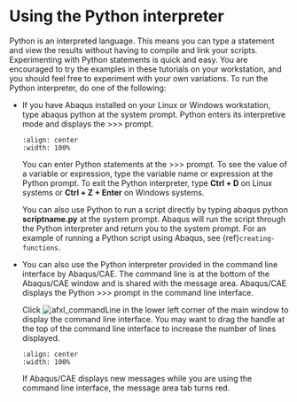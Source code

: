 # Using the Python interpreter

Python is an interpreted language. This means you can type a statement and view the results without having to compile and link your scripts. Experimenting with Python statements is quick and easy. You are encouraged to try the examples in these tutorials on your workstation, and you should feel free to experiment with your own variations. To run the Python interpreter, do one of the following:

- If you have Abaqus installed on your Linux or Windows workstation, type abaqus python at the system prompt. Python enters its interpretive mode and displays the >>> prompt.

  ```{image} /images/cmd-int-unix-nls.png
  :align: center
  :width: 100%
  ```

  You can enter Python statements at the >>> prompt. To see the value of a variable or expression, type the variable name or expression at the Python prompt. To exit the Python interpreter, type **Ctrl + D** on Linux systems or **Ctrl + Z + Enter** on Windows systems.

  You can also use Python to run a script directly by typing abaqus python **scriptname.py** at the system prompt. Abaqus will run the script through the Python interpreter and return you to the system prompt. For an example of running a Python script using Abaqus, see {ref}`creating-functions`.

- You can also use the Python interpreter provided in the command line interface by Abaqus/CAE. The command line is at the bottom of the Abaqus/CAE window and is shared with the message area. Abaqus/CAE displays the Python >>> prompt in the command line interface.

  Click ![afxI_commandLine](/images/afxI_commandLine.png) in the lower left corner of the main window to display the command line interface. You may want to drag the handle at the top of the command line interface to increase the number of lines displayed.

  ```{image} /images/cmd-int-cae.png
  :align: center
  :width: 100%
  ```

  If Abaqus/CAE displays new messages while you are using the command line interface, the message area tab turns red.
